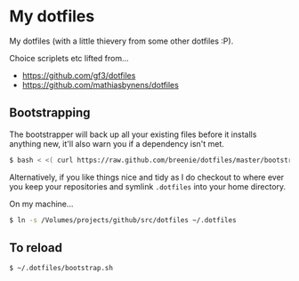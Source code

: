 # My dotfiles

My dotfiles (with a little thievery from some other dotfiles :P).

Choice scriplets etc lifted from...

* https://github.com/gf3/dotfiles
* https://github.com/mathiasbynens/dotfiles

## Bootstrapping

The bootstrapper will back up all your existing files before it installs anything new, it'll also warn you if a dependency isn't met.

```bash
$ bash < <( curl https://raw.github.com/breenie/dotfiles/master/bootstrap.sh )
```

Alternatively, if you like things nice and tidy as I do checkout to where ever you keep your repositories and
symlink ```.dotfiles``` into your home directory.

On my machine...

```bash
$ ln -s /Volumes/projects/github/src/dotfiles ~/.dotfiles
```


## To reload

```
$ ~/.dotfiles/bootstrap.sh
```
